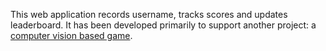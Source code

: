 This web application records username, tracks scores and updates leaderboard. It has been developed primarily to support another project: a <a href="https://github.com/BruteForce009/vision-game-tracker" class="abt-links">computer vision based game</a>.
